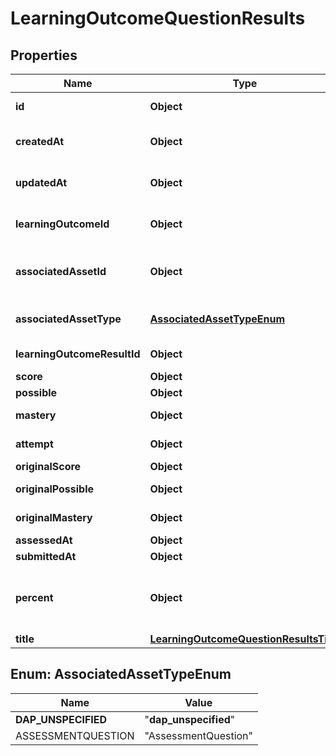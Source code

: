 

# LearningOutcomeQuestionResults


## Properties

| Name | Type | Description | Notes |
|------------ | ------------- | ------------- | -------------|
|**id** | **Object** | The unique identifier for a learning outcome question result record. |  |
|**createdAt** | **Object** | Timestamp of when a learning_outcome_question_results record was created. |  |
|**updatedAt** | **Object** | Timestamp of when a learning_outcome_question_results record was updated. |  |
|**learningOutcomeId** | **Object** | Foreign key to the learning outcome this record is associated with. |  [optional] |
|**associatedAssetId** | **Object** | Polymorphic foreign key to the associated asset (currently always Assessment Question) used to generate this result. |  [optional] |
|**associatedAssetType** | [**AssociatedAssetTypeEnum**](#AssociatedAssetTypeEnum) | Type of the associated asset (currently always Assessment Question). |  |
|**learningOutcomeResultId** | **Object** | Identifies the learning outcome result. |  [optional] |
|**score** | **Object** | The student&#39;s score. |  [optional] |
|**possible** | **Object** | Total number of points possible. |  [optional] |
|**mastery** | **Object** | Boolean indicating whether user achieved mastery. |  [optional] |
|**attempt** | **Object** | The total number of attempts, or submissions. |  [optional] |
|**originalScore** | **Object** | Score on the first attempt. |  [optional] |
|**originalPossible** | **Object** | Possible points on the first attempt. |  [optional] |
|**originalMastery** | **Object** | Boolean indicating whether user achieved mastery. |  [optional] |
|**assessedAt** | **Object** | Time when answer was assessed. |  [optional] |
|**submittedAt** | **Object** | Time when answer was submitted. |  [optional] |
|**percent** | **Object** | Score&#39;s percent of maximum points possible for outcome, scaled to reflect any custom mastery levels that differ from the learning outcome. |  [optional] |
|**title** | [**LearningOutcomeQuestionResultsTitle**](LearningOutcomeQuestionResultsTitle.md) |  |  [optional] |



## Enum: AssociatedAssetTypeEnum

| Name | Value |
|---- | -----|
| __DAP_UNSPECIFIED__ | &quot;__dap_unspecified__&quot; |
| ASSESSMENTQUESTION | &quot;AssessmentQuestion&quot; |



